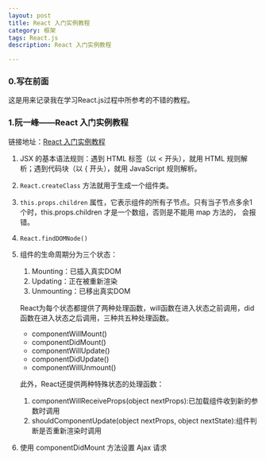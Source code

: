 ```yaml
---
layout: post
title: React 入门实例教程
category: 框架
tags: React.js
description: React 入门实例教程

---
```


### 0.写在前面
这是用来记录我在学习React.js过程中所参考的不错的教程。 

### 1.阮一峰——React 入门实例教程
链接地址：[React 入门实例教程](http://www.ruanyifeng.com/blog/2015/03/react.html)

1. JSX 的基本语法规则：遇到 HTML 标签（以 < 开头），就用 HTML 规则解析；遇到代码块（以 { 开头），就用 JavaScript 规则解析。
2. `React.createClass` 方法就用于生成一个组件类。
3. `this.props.children` 属性，它表示组件的所有子节点。只有当子节点多余1个时，this.props.children 才是一个数组，否则是不能用 map 方法的， 会报错。
4. `React.findDOMNode()`
5. 组件的生命周期分为三个状态：
	1. Mounting：已插入真实DOM
	2. Updating：正在被重新渲染
	3. Unmounting：已移出真实DOM  

	React为每个状态都提供了两种处理函数，will函数在进入状态之前调用，did函数在进入状态之后调用，三种共五种处理函数。
	- componentWillMount()
	- componentDidMount()
	- componentWillUpdate()
	- componentDidUpdate()
	- componentWillUnmount()
	
	此外，React还提供两种特殊状态的处理函数：
	1. componentWillReceiveProps(object nextProps):已加载组件收到新的参数时调用
	2. shouldComponentUpdate(object nextProps, object nextState):组件判断是否重新渲染时调用

6. 使用 componentDidMount 方法设置 Ajax 请求 